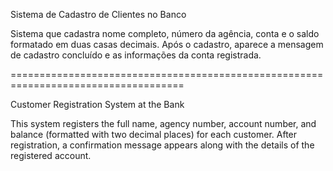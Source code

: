 Sistema de Cadastro de Clientes no Banco

Sistema que cadastra nome completo, número da agência, conta e o saldo formatado em duas casas decimais. Após o cadastro, aparece a mensagem de cadastro concluído e as informações da conta registrada.

====================================================================================

Customer Registration System at the Bank

This system registers the full name, agency number, account number, and balance (formatted with two decimal places) for each customer. After registration, a confirmation message appears along with the details of the registered account.
